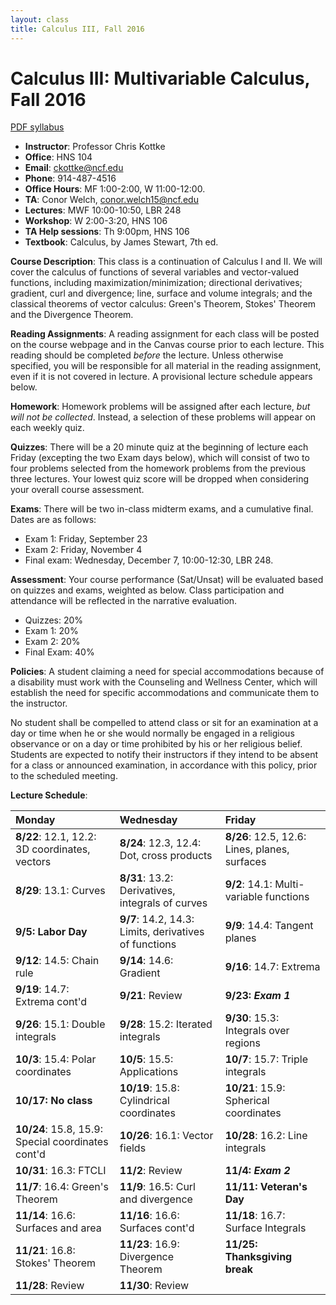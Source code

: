 ```yaml
---
layout: class
title: Calculus III, Fall 2016
---
```


Calculus III: Multivariable Calculus, Fall 2016
====================================
[PDF syllabus](syllabus.pdf)

- **Instructor**: Professor Chris Kottke
- **Office**: HNS 104
- **Email**: [ckottke@ncf.edu](mailto:ckottke@ncf.edu)
- **Phone**: 914-487-4516
- **Office Hours**: MF 1:00-2:00, W 11:00-12:00.
- **TA**: Conor Welch, [conor.welch15@ncf.edu](mailto:conor.welch15@ncf.edu)
- **Lectures**: MWF 10:00-10:50, LBR 248
- **Workshop**: W 2:00-3:20, HNS 106
- **TA Help sessions**: Th 9:00pm, HNS 106
- **Textbook**: Calculus, by James Stewart, 7th ed.

**Course Description**: This class is a continuation of Calculus I and II. We
will cover the calculus of functions of several variables and vector-valued
functions, including maximization/minimization; directional derivatives;
gradient, curl and divergence; line, surface and volume integrals; and the
classical theorems of vector calculus: Green's Theorem, Stokes' Theorem and the
Divergence Theorem.

**Reading Assignments**: 
A reading assignment for each class will be posted on the course webpage and in
the Canvas course prior to each lecture. This reading should be completed
*before* the lecture. Unless otherwise specified, you will be responsible for 
all material in the reading assignment, even if it is not covered in lecture. A provisional lecture
schedule appears below.

**Homework**:
Homework problems will be assigned after each lecture, *but will not be collected*. 
Instead, a selection of these problems will appear on each weekly quiz.

**Quizzes**: There will be a 20 minute quiz at the beginning of lecture each
Friday (excepting the two Exam days below), which will consist of two to four problems
selected from the homework problems from the previous three lectures. Your lowest quiz score
will be dropped when considering your overall course assessment.

**Exams**: There will be two in-class midterm exams, and a cumulative final. Dates are as follows:

- Exam 1: Friday, September 23
- Exam 2: Friday, November 4
- Final exam: Wednesday, December 7, 10:00-12:30, LBR 248.

**Assessment**: 
Your course performance (Sat/Unsat) will be evaluated based on quizzes and exams, weighted as below.
Class participation and attendance will be reflected in the narrative evaluation.

- Quizzes: 20%
- Exam 1: 20%
- Exam 2: 20%
- Final Exam: 40%

**Policies**: A student claiming a need for special
accommodations because of a disability must work with the Counseling and
Wellness Center, which will establish the need for specific accommodations and
communicate them to the instructor.

No student shall be compelled to attend class or sit for an examination at a
day or time when he or she would normally be engaged in a religious observance
or on a day or time prohibited by his or her religious belief.  Students are
expected to notify their instructors if they intend to be absent for a class or
announced examination, in accordance with this policy, prior to the scheduled
meeting.

**Lecture Schedule**:

| Monday | Wednesday | Friday |
|:-----|:-----|:-----|
| **8/22**: 12.1, 12.2: 3D coordinates, vectors | **8/24**: 12.3, 12.4: Dot, cross products | **8/26**: 12.5, 12.6: Lines, planes, surfaces |
| **8/29**: 13.1: Curves | **8/31**: 13.2: Derivatives, integrals of curves | **9/2**: 14.1: Multi-variable functions |
| **9/5: Labor Day** | **9/7**: 14.2, 14.3: Limits, derivatives of functions | **9/9**: 14.4: Tangent planes |
| **9/12**: 14.5: Chain rule | **9/14**: 14.6: Gradient | **9/16**: 14.7: Extrema |
| **9/19**: 14.7: Extrema cont'd | **9/21**: Review | **9/23: _Exam 1_** |
| **9/26**: 15.1: Double integrals | **9/28**: 15.2: Iterated integrals | **9/30**: 15.3: Integrals over regions |
| **10/3**: 15.4: Polar coordinates | **10/5**: 15.5: Applications | **10/7**: 15.7: Triple integrals |
| **10/17: No class** | **10/19**: 15.8: Cylindrical coordinates | **10/21**: 15.9: Spherical coordinates |
| **10/24**: 15.8, 15.9: Special coordinates cont'd | **10/26**: 16.1: Vector fields | **10/28**: 16.2: Line integrals |
| **10/31**: 16.3: FTCLI | **11/2**: Review | **11/4: _Exam 2_** |
| **11/7**: 16.4: Green's Theorem | **11/9**: 16.5: Curl and divergence | **11/11: Veteran's Day** |
| **11/14**: 16.6: Surfaces and area | **11/16**: 16.6: Surfaces cont'd | **11/18**: 16.7: Surface Integrals |
| **11/21**: 16.8: Stokes' Theorem | **11/23**: 16.9: Divergence Theorem | **11/25: Thanksgiving break** |
| **11/28**: Review | **11/30**: Review | |
